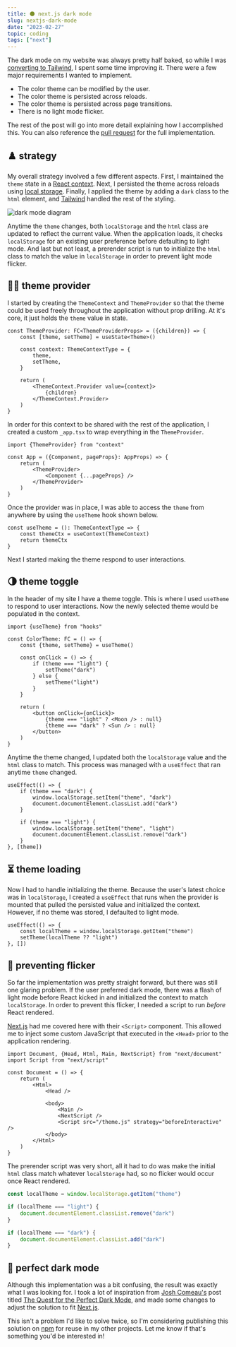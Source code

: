 ```yaml
---
title: 🌑 next.js dark mode
slug: nextjs-dark-mode
date: "2023-02-27"
topic: coding
tags: ["next"]
---
```


The dark mode on my website was always pretty half baked, so while I was [converting to Tailwind][tailwind-migration], I spent some time improving it. There were a few major requirements I wanted to implement.

- The color theme can be modified by the user.
- The color theme is persisted across reloads.
- The color theme is persisted across page transitions.
- There is no light mode flicker.

The rest of the post will go into more detail explaining how I accomplished this. You can also reference the [pull request][pull-request] for the full implementation.

## ♟️ strategy

My overall strategy involved a few different aspects. First, I maintained the `theme` state in a [React context][context]. Next, I persisted the theme across reloads using [local storage][local-storage]. Finally, I applied the theme by adding a `dark` class to the `html` element, and [Tailwind][tailwind] handled the rest of the styling.

![dark mode diagram][dark-mode-diagram]

Anytime the `theme` changes, both `localStorage` and the `html` class are updated to reflect the current value. When the application loads, it checks `localStorage` for an existing user preference before defaulting to light mode. And last but not least, a prerender script is run to initialize the `html` class to match the value in `localStorage` in order to prevent light mode flicker.

## 🤲🏼 theme provider

I started by creating the `ThemeContext` and `ThemeProvider` so that the theme could be used freely throughout the application without prop drilling. At it's core, it just holds the `theme` value in state.

```tsx
const ThemeProvider: FC<ThemeProviderProps> = ({children}) => {
    const [theme, setTheme] = useState<Theme>()

    const context: ThemeContextType = {
        theme,
        setTheme,
    }

    return (
        <ThemeContext.Provider value={context}>
            {children}
        </ThemeContext.Provider>
    )
}
```

In order for this context to be shared with the rest of the application, I created a custom `_app.tsx` to wrap everything in the `ThemeProvider`.

```tsx
import {ThemeProvider} from "context"

const App = ({Component, pageProps}: AppProps) => {
    return (
        <ThemeProvider>
            <Component {...pageProps} />
        </ThemeProvider>
    )
}
```

Once the provider was in place, I was able to access the `theme` from anywhere by using the `useTheme` hook shown below.

```tsx
const useTheme = (): ThemeContextType => {
    const themeCtx = useContext(ThemeContext)
    return themeCtx
}
```

Next I started making the theme respond to user interactions.

## 🌗 theme toggle

In the header of my site I have a theme toggle. This is where I used `useTheme` to respond to user interactions. Now the newly selected theme would be populated in the context.

```tsx
import {useTheme} from "hooks"

const ColorTheme: FC = () => {
    const {theme, setTheme} = useTheme()

    const onClick = () => {
        if (theme === "light") {
            setTheme("dark")
        } else {
            setTheme("light")
        }
    }

    return (
        <button onClick={onClick}>
            {theme === "light" ? <Moon /> : null}
            {theme === "dark" ? <Sun /> : null}
        </button>
    )
}
```

Anytime the theme changed, I updated both the `localStorage` value and the `html` class to match. This process was managed with a `useEffect` that ran anytime `theme` changed.

```tsx
useEffect(() => {
    if (theme === "dark") {
        window.localStorage.setItem("theme", "dark")
        document.documentElement.classList.add("dark")
    }

    if (theme === "light") {
        window.localStorage.setItem("theme", "light")
        document.documentElement.classList.remove("dark")
    }
}, [theme])
```

## ⏳ theme loading

Now I had to handle initializing the theme. Because the user's latest choice was in `localStorage`, I created a `useEffect` that runs when the provider is mounted that pulled the persisted value and initialized the context. However, if no theme was stored, I defaulted to light mode.

```tsx
useEffect(() => {
    const localTheme = window.localStorage.getItem("theme")
    setTheme(localTheme ?? "light")
}, [])
```

## 📸 preventing flicker

So far the implementation was pretty straight forward, but there was still one glaring problem. If the user preferred dark mode, there was a flash of light mode before React kicked in and initialized the context to match `localStorage`. In order to prevent this flicker, I needed a script to run _before_ React rendered.

[Next.js][nextjs] had me covered here with their `<Script>` component. This allowed me to inject some custom JavaScript that executed in the `<Head>` prior to the application rendering.

```tsx
import Document, {Head, Html, Main, NextScript} from "next/document"
import Script from "next/script"

const Document = () => {
    return (
        <Html>
            <Head />

            <body>
                <Main />
                <NextScript />
                <Script src="/theme.js" strategy="beforeInteractive" />
            </body>
        </Html>
    )
}
```

The prerender script was very short, all it had to do was make the initial `html` class match whatever `localStorage` had, so no flicker would occur once React rendered.

```javascript
const localTheme = window.localStorage.getItem("theme")

if (localTheme === "light") {
    document.documentElement.classList.remove("dark")
}

if (localTheme === "dark") {
    document.documentElement.classList.add("dark")
}
```

## 🔫 perfect dark mode

Although this implementation was a bit confusing, the result was exactly what I was looking for. I took a lot of inspiration from [Josh Comeau's][josh-comeau] post titled [The Quest for the Perfect Dark Mode][perfect-dark-mode], and made some changes to adjust the solution to fit [Next.js][nextjs].

This isn't a problem I'd like to solve twice, so I'm considering publishing this solution on [npm][npm] for reuse in my other projects. Let me know if that's something you'd be interested in!

[pull-request]: https://github.com/bradgarropy/bradgarropy.com/pull/349
[perfect-dark-mode]: https://joshwcomeau.com/react/dark-mode
[dark-mode-diagram]: https://res.cloudinary.com/bradgarropy/image/upload/bradgarropy.com/posts/dark-mode-diagram.png
[tailwind-migration]: https://bradgarropy.com/blog/css-modules-to-tailwind
[context]: https://reactjs.org/docs/context.html
[tailwind]: https://tailwindcss.com/
[nextjs]: https://nextjs.org/
[local-storage]: https://developer.mozilla.org/en-US/docs/Web/API/Window/localStorage
[josh-comeau]: https://twitter.com/JoshWComeau
[npm]: https://www.npmjs.com/
